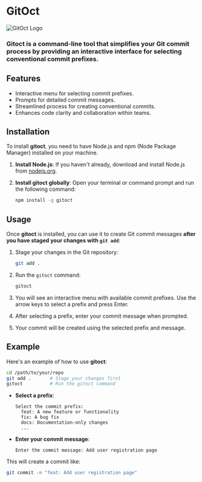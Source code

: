 # GitOct

![GitOct Logo](https://octane-spaces.blr1.cdn.digitaloceanspaces.com/gitoct/images/gitoct.png)

### **Gitoct** is a command-line tool that simplifies your Git commit process by providing an interactive interface for selecting conventional commit prefixes.

## Features

-   Interactive menu for selecting commit prefixes.
-   Prompts for detailed commit messages.
-   Streamlined process for creating conventional commits.
-   Enhances code clarity and collaboration within teams.

## Installation

To install **gitoct**, you need to have Node.js and npm (Node Package Manager) installed on your machine.

1. **Install Node.js**: If you haven't already, download and install Node.js from [nodejs.org](https://nodejs.org/).

2. **Install gitoct globally**: Open your terminal or command prompt and run the following command:

    ```bash
    npm install -g gitoct
    ```

## Usage

Once **gitoct** is installed, you can use it to create Git commit messages **after you have staged your changes with `git add`**:

1. Stage your changes in the Git repository:

    ```bash
    git add .
    ```

2. Run the `gitoct` command:

    ```bash
    gitoct
    ```

3. You will see an interactive menu with available commit prefixes. Use the arrow keys to select a prefix and press Enter.

4. After selecting a prefix, enter your commit message when prompted.

5. Your commit will be created using the selected prefix and message.

## Example

Here's an example of how to use **gitoct**:

```bash
cd /path/to/your/repo
git add .       # Stage your changes first
gitoct          # Run the gitoct command
```

-   **Select a prefix**:

    ```
    Select the commit prefix:
      feat: A new feature or functionality
      fix: A bug fix
      docs: Documentation-only changes
      ...
    ```

-   **Enter your commit message**:
    ```
    Enter the commit message: Add user registration page
    ```

This will create a commit like:

```bash
git commit -m "feat: Add user registration page"
```
